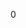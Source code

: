 <script setup>
    import { useRouter } from "vitepress";
    useRouter().go('/servers/');
</script>
0

